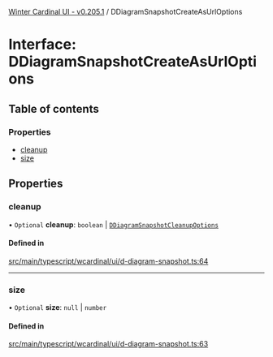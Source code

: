[Winter Cardinal UI - v0.205.1](../index.md) / DDiagramSnapshotCreateAsUrlOptions

# Interface: DDiagramSnapshotCreateAsUrlOptions

## Table of contents

### Properties

- [cleanup](DDiagramSnapshotCreateAsUrlOptions.md#cleanup)
- [size](DDiagramSnapshotCreateAsUrlOptions.md#size)

## Properties

### cleanup

• `Optional` **cleanup**: `boolean` \| [`DDiagramSnapshotCleanupOptions`](DDiagramSnapshotCleanupOptions.md)

#### Defined in

[src/main/typescript/wcardinal/ui/d-diagram-snapshot.ts:64](https://github.com/winter-cardinal/winter-cardinal-ui/blob/v0.205.1/src/main/typescript/wcardinal/ui/d-diagram-snapshot.ts#L64)

___

### size

• `Optional` **size**: ``null`` \| `number`

#### Defined in

[src/main/typescript/wcardinal/ui/d-diagram-snapshot.ts:63](https://github.com/winter-cardinal/winter-cardinal-ui/blob/v0.205.1/src/main/typescript/wcardinal/ui/d-diagram-snapshot.ts#L63)
